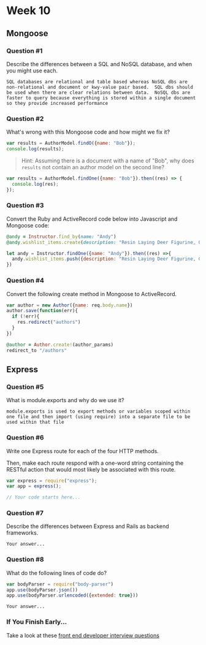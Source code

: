# Week 10

## Mongoose

### Question #1

Describe the differences between a SQL and NoSQL database, and when you might use each.

```text
SQL databases are relational and table based whereas NoSQL dbs are non-relational and document or kwy-value pair based.  SQL dbs should be used when there are clear relations between data.  NoSQL dbs are faster to query because everything is stored within a single document so they provide increased performance
```

### Question #2

What's wrong with this Mongoose code and how might we fix it?

```js
var results = AuthorModel.findO({name: "Bob"});
console.log(results);
```

> Hint: Assuming there is a document with a name of "Bob", why does `results` not contain an author model on the second line?

```js
var results = AuthorModel.findOne({name: "Bob"}).then((res) => {
  console.log(res);
});

```

### Question #3

Convert the Ruby and ActiveRecord code below into Javascript and Mongoose code:

```rb
@andy = Instructor.find_by(name: "Andy")
@andy.wishlist_items.create(description: "Resin Laying Deer Figurine, Gold")
```

```js
let andy = Instructor.findOne({name: "Andy"}).then((res) =>{
  andy.wishlist_items.push({description: "Resin Laying Deer Figurine, Gold"})
})
```

### Question #4

Convert the following create method in Mongoose to ActiveRecord.

```js
var author = new Author({name: req.body.name})
author.save(function(err){
  if (!err){
    res.redirect("authors")
  }
})
```

```rb
@author = Author.create!(author_params)
redirect_to "/authors"
```

## Express

### Question #5

What is module.exports and why do we use it?

```text
module.exports is used to export methods or variables scoped within one file and then import (using require) into a separate file to be used within that file
```

### Question #6

Write one Express route for each of the four HTTP methods.

Then, make each route respond with a one-word string containing the RESTful action that would most likely be associated with this route.

```js
var express = require("express");
var app = express();

// Your code starts here...

```

### Question #7

Describe the differences between Express and Rails as backend frameworks.

```text
Your answer...
```

### Question #8

What do the following lines of code do?

```js
var bodyParser = require("body-parser")
app.use(bodyParser.json())
app.use(bodyParser.urlencoded({extended: true}))
```

```text
Your answer...
```

### If You Finish Early...

Take a look at these [front end developer interview questions](https://github.com/h5bp/Front-end-Developer-Interview-Questions/blob/master/README.md)

